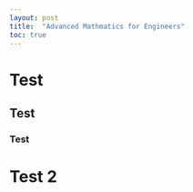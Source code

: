 ```yaml
---
layout: post
title:  "Advanced Mathmatics for Engineers"
toc: true
---
```


# Test

## Test

### Test

# Test 2

